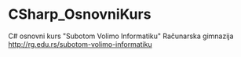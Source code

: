# CSharp_OsnovniKurs
C# osnovni kurs "Subotom Volimo Informatiku" Računarska gimnazija
http://rg.edu.rs/subotom-volimo-informatiku
